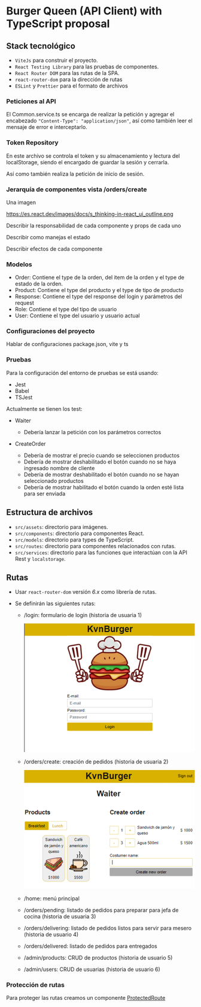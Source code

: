 #  Burger Queen (API Client) with TypeScript proposal

## Stack tecnológico

- `ViteJs` para construir el proyecto.
- `React Testing Library` para las pruebas de componentes.
- `React Router DOM` para las rutas de la SPA.
- `react-router-dom` para la dirección de rutas
- `ESLint` y `Prettier` para el formato de archivos

### Peticiones al API

El Common.service.ts se encarga de realizar la petición y agregar el encabezado `"Content-Type": "application/json"`, así como también leer el mensaje de error e interceptarlo.

### Token Repository

En este archivo se controla el token y su almacenamiento y lectura del localStorage, siendo el encargado de guardar la sesión y cerrarla.

Así como también realiza la petición de inicio de sesión.

### Jerarquía de componentes vista /orders/create

Una imagen 

https://es.react.dev/images/docs/s_thinking-in-react_ui_outline.png

Describir la responsabilidad de cada componente y props de cada uno

Describir como manejas el estado

Describir efectos de cada componente

### Modelos

- Order: Contiene el type de la orden, del item de la orden y el type de estado de la orden.
- Product: Contiene el type del producto y el type de tipo de producto
- Response: Contiene el type del response del login y parámetros del request
- Role: Contiene el type del tipo de usuario
- User: Contiene el type del usuario y usuario actual

### Configuraciones del proyecto

Hablar de configuraciones package.json, vite y ts

### Pruebas

Para la configuración del entorno de pruebas se está usando:

- Jest
- Babel
- TSJest

Actualmente se tienen los test:

- Waiter

	- Debería lanzar la petición con los parámetros correctos

- CreateOrder

	- Debería de mostrar el precio cuando se seleccionen productos
	- Debería de mostrar deshabilitado el botón cuando no se haya ingresado nombre de cliente
	- Debería de mostrar deshabilitado el botón cuando no se hayan seleccionado productos
	- Debería de mostrar habilitado el botón cuando la orden esté lista para ser enviada

## Estructura de archivos

- `src/assets`: directorio para imágenes.
- `src/components`: directorio para componentes React.
- `src/models`: directorio para types de TypeScript.
- `src/routes`: directorio para componentes relacionados con rutas.
- `src/services`: directorio para las funciones que interactúan con la API Rest y `localstorage`.

## Rutas

- Usar `react-router-dom` versión *6.x* como librería de rutas.
- Se definirán las siguientes rutas:

    
	- /login: formulario de login (historia de usuaria 1)
	
		![Login preview](./pictures/login.png)
    
	- /orders/create: creación de pedidos (historia de usuaria 2)

		![Create order preview](./pictures/createOrder.png)

	- /home: menú principal
	- /orders/pending: listado de pedidos para preparar para jefa de cocina (historia de usuaria 3)
	- /orders/delivering: listado de pedidos listos para servir para mesero (historia de usuario 4)
	- /orders/delivered: listado de pedidos para entregados
	- /admin/products: CRUD de productos (historia de usuario 5)
	- /admin/users: CRUD de usuarias (historia de usuario 6)

### Protección de rutas

Para proteger las rutas creamos un componente [ProtectedRoute](src\routes\protected-route.tsx)
